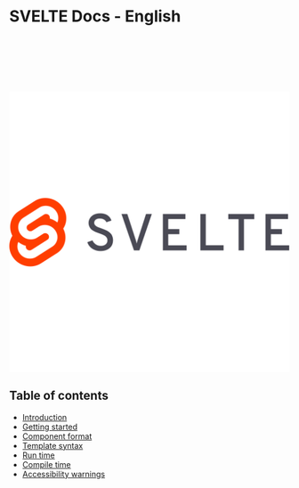 # SVELTE Docs - English

<img src="../../../images/svelte.svg" style="display: flex;
justify-content: center; padding-top: 100px;" />

<nav id="toc" role="doc-toc">

## Table of contents

- [Introduction](./00-introduction.html)
- [Getting started](./01-getting-started.html)
- [Component format](./02-component-format.html)
- [Template syntax](./03-template-syntax.html)
- [Run time](./04-run-time.html)
- [Compile time](./05-compile-time.html)
- [Accessibility warnings](./06-accessibility-warnings.html)

</nav>
